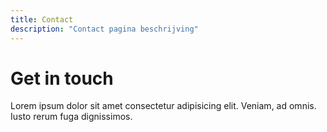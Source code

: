 ```yaml
---
title: Contact
description: "Contact pagina beschrijving"
---
```


# Get in touch

Lorem ipsum dolor sit amet consectetur adipisicing elit. Veniam, ad omnis. Iusto rerum fuga dignissimos.